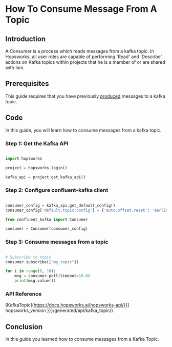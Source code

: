 # How To Consume Message From A Topic

## Introduction

A Consumer is a process which reads messages from a kafka topic. In Hopsworks, all user roles are capable of performing 'Read' and 'Describe' actions on Kafka topics within projects that he is a member of or are shared with him.

## Prerequisites

This guide requires that you have previously [produced](produce_messages.md) messages to a kafka topic.

## Code

In this guide, you will learn how to consume messages from a kafka topic.

### Step 1: Get the Kafka API

```python

import hopsworks

project = hopsworks.login()

kafka_api = project.get_kafka_api()

```

### Step 2: Configure confluent-kafka client

```python

consumer_config = kafka_api.get_default_config()
consumer_config['default.topic.config'] = {'auto.offset.reset': 'earliest'}

from confluent_kafka import Consumer

consumer = Consumer(consumer_config)

```

### Step 3: Consume messages from a topic

```python

# Subscribe to topic
consumer.subscribe(["my_topic"])

for i in range(0, 10):
    msg = consumer.poll(timeout=10.0)
    print(msg.value())

```

### API Reference

[KafkaTopic](https://docs.hopsworks.ai/hopsworks-api/{{{ hopsworks_version }}}/generated/api/kafka_topic/)

## Conclusion

In this guide you learned how to consume messages from a Kafka Topic.
